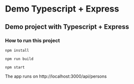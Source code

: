 # Demo Typescript + Express

## Demo project with Typescript + Express

### How to run this project

```
npm install
```

```
npm run build
```

```
npm start
```

The app runs on http://localhost:3000/api/persons